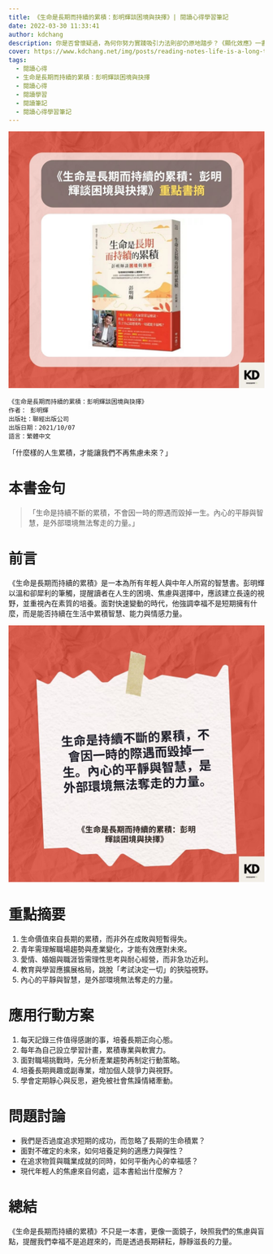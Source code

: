```yaml
---
title: 《生命是長期而持續的累積：彭明輝談困境與抉擇》| 閱讀心得學習筆記
date: 2022-03-30 11:33:41
author: kdchang
description: 你是否曾懷疑過，為何你努力實踐吸引力法則卻仍原地踏步？《顯化效應》一書由能量教練克麗絲・費拉洛所著，透過「七大祕密法則」與「九個顯化練習」，提供一套可落實於生活的「顯化指南」。本書不僅教你夢想成真，更重點在於轉化內在信念與能量狀態，真正活出由內而外的豐盛人生。
cover: https://www.kdchang.net/img/posts/reading-notes-life-is-a-long-term-and-continuous-accumulation-1.jpg
tags:
  - 閱讀心得
  - 生命是長期而持續的累積：彭明輝談困境與抉擇
  - 閱讀心得
  - 閱讀學習
  - 閱讀筆記
  - 閱讀心得學習筆記
---
```


![](img/posts/reading-notes-life-is-a-long-term-and-continuous-accumulation-1.jpg)

```
《生命是長期而持續的累積：彭明輝談困境與抉擇》
作者： 彭明輝
出版社：聯經出版公司
出版日期：2021/10/07
語言：繁體中文
```

「什麼樣的人生累積，才能讓我們不再焦慮未來？」

# 本書金句

> 「生命是持續不斷的累積，不會因一時的際遇而毀掉一生。內心的平靜與智慧，是外部環境無法奪走的力量。」

# 前言

《生命是長期而持續的累積》是一本為所有年輕人與中年人所寫的智慧書。彭明輝以溫和卻犀利的筆觸，提醒讀者在人生的困境、焦慮與選擇中，應該建立長遠的視野，並重視內在素質的培養。面對快速變動的時代，他強調幸福不是短期擁有什麼，而是能否持續在生活中累積智慧、能力與情感力量。

![](img/posts/reading-notes-life-is-a-long-term-and-continuous-accumulation-2.jpg)

# 重點摘要

1. 生命價值來自長期的累積，而非外在成敗與短暫得失。
2. 青年需理解職場趨勢與產業變化，才能有效應對未來。
3. 愛情、婚姻與職涯皆需理性思考與耐心經營，而非急功近利。
4. 教育與學習應擴展格局，跳脫「考試決定一切」的狹隘視野。
5. 內心的平靜與智慧，是外部環境無法奪走的力量。

# 應用行動方案

1. 每天記錄三件值得感謝的事，培養長期正向心態。
2. 每年為自己設立學習計畫，累積專業與軟實力。
3. 面對職場挑戰時，先分析產業趨勢再制定行動策略。
4. 培養長期興趣或副專業，增加個人競爭力與視野。
5. 學會定期靜心與反思，避免被社會焦躁情緒牽動。

# 問題討論

- 我們是否過度追求短期的成功，而忽略了長期的生命積累？
- 面對不確定的未來，如何培養足夠的適應力與彈性？
- 在追求物質與職業成就的同時，如何平衡內心的幸福感？
- 現代年輕人的焦慮來自何處，這本書給出什麼解方？

# 總結

《生命是長期而持續的累積》不只是一本書，更像一面鏡子，映照我們的焦慮與盲點，提醒我們幸福不是追趕來的，而是透過長期耕耘，靜靜滋長的力量。
